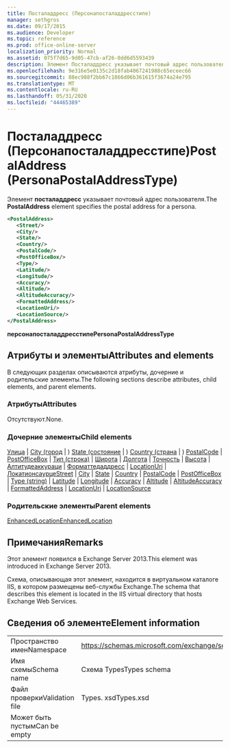 ```yaml
---
title: Посталаддресс (Персонапосталаддресстипе)
manager: sethgros
ms.date: 09/17/2015
ms.audience: Developer
ms.topic: reference
ms.prod: office-online-server
localization_priority: Normal
ms.assetid: 075f7d65-9d05-47cb-af26-0dd6d5593439
description: Элемент Посталаддресс указывает почтовый адрес пользователя.
ms.openlocfilehash: 9e316e5e0135c2d18fab4067241988c65eceec66
ms.sourcegitcommit: 88ec988f2bb67c1866d06b361615f3674a24e795
ms.translationtype: MT
ms.contentlocale: ru-RU
ms.lasthandoff: 05/31/2020
ms.locfileid: "44465389"
---
```

# <a name="postaladdress-personapostaladdresstype"></a><span data-ttu-id="c5a20-103">Посталаддресс (Персонапосталаддресстипе)</span><span class="sxs-lookup"><span data-stu-id="c5a20-103">PostalAddress (PersonaPostalAddressType)</span></span>

<span data-ttu-id="c5a20-104">Элемент **посталаддресс** указывает почтовый адрес пользователя.</span><span class="sxs-lookup"><span data-stu-id="c5a20-104">The **PostalAddress** element specifies the postal address for a persona.</span></span> 
  
```XML
<PostalAddress>
   <Street/>
   <City/>
   <State/>
   <Country/>
   <PostalCode/>
   <PostOfficeBox/>
   <Type/>
   <Latitude/>
   <Longitude/>
   <Accuracy/>
   <Altitude/>
   <AltitudeAccuracy/>
   <FormattedAddress/>
   <LocationUri/>
   <LocationSource/>
</PostalAddress>
```

 <span data-ttu-id="c5a20-105">**персонапосталаддресстипе**</span><span class="sxs-lookup"><span data-stu-id="c5a20-105">**PersonaPostalAddressType**</span></span>
## <a name="attributes-and-elements"></a><span data-ttu-id="c5a20-106">Атрибуты и элементы</span><span class="sxs-lookup"><span data-stu-id="c5a20-106">Attributes and elements</span></span>

<span data-ttu-id="c5a20-107">В следующих разделах описываются атрибуты, дочерние и родительские элементы.</span><span class="sxs-lookup"><span data-stu-id="c5a20-107">The following sections describe attributes, child elements, and parent elements.</span></span>
  
### <a name="attributes"></a><span data-ttu-id="c5a20-108">Атрибуты</span><span class="sxs-lookup"><span data-stu-id="c5a20-108">Attributes</span></span>

<span data-ttu-id="c5a20-109">Отсутствуют.</span><span class="sxs-lookup"><span data-stu-id="c5a20-109">None.</span></span>
  
### <a name="child-elements"></a><span data-ttu-id="c5a20-110">Дочерние элементы</span><span class="sxs-lookup"><span data-stu-id="c5a20-110">Child elements</span></span>

<span data-ttu-id="c5a20-111">[Улица](street.md)  |  [City (город](city.md)  |  ) [State (состояние](state-ex15websvcsotherref.md)  |  ) [Country (страна](country.md)  |  ) [PostalCode](postalcode.md)  |  [PostOfficeBox](postofficebox.md)  |  [Тип (строка)](type-string.md)  |  [Широта](latitude.md)  |  [Долгота](longitude.md)  |  [Точность](accuracy.md)  |  [Высота](altitude.md)  |  [Алтитудеаккураци](altitudeaccuracy.md)  |  [Форматтедаддресс](formattedaddress.md)  |  [LocationUri](locationuri.md)  |  [Локатионсаурце](locationsource.md)</span><span class="sxs-lookup"><span data-stu-id="c5a20-111">[Street](street.md) | [City](city.md) | [State](state-ex15websvcsotherref.md) | [Country](country.md) | [PostalCode](postalcode.md) | [PostOfficeBox](postofficebox.md) | [Type (string)](type-string.md) | [Latitude](latitude.md) | [Longitude](longitude.md) | [Accuracy](accuracy.md) | [Altitude](altitude.md) | [AltitudeAccuracy](altitudeaccuracy.md) | [FormattedAddress](formattedaddress.md) | [LocationUri](locationuri.md) | [LocationSource](locationsource.md)</span></span>
  
### <a name="parent-elements"></a><span data-ttu-id="c5a20-112">Родительские элементы</span><span class="sxs-lookup"><span data-stu-id="c5a20-112">Parent elements</span></span>

[<span data-ttu-id="c5a20-113">EnhancedLocation</span><span class="sxs-lookup"><span data-stu-id="c5a20-113">EnhancedLocation</span></span>](enhancedlocation.md)
  
## <a name="remarks"></a><span data-ttu-id="c5a20-114">Примечания</span><span class="sxs-lookup"><span data-stu-id="c5a20-114">Remarks</span></span>

<span data-ttu-id="c5a20-115">Этот элемент появился в Exchange Server 2013.</span><span class="sxs-lookup"><span data-stu-id="c5a20-115">This element was introduced in Exchange Server 2013.</span></span>
  
<span data-ttu-id="c5a20-116">Схема, описывающая этот элемент, находится в виртуальном каталоге IIS, в котором размещены веб-службы Exchange.</span><span class="sxs-lookup"><span data-stu-id="c5a20-116">The schema that describes this element is located in the IIS virtual directory that hosts Exchange Web Services.</span></span>
  
## <a name="element-information"></a><span data-ttu-id="c5a20-117">Сведения об элементе</span><span class="sxs-lookup"><span data-stu-id="c5a20-117">Element information</span></span>

|||
|:-----|:-----|
|<span data-ttu-id="c5a20-118">Пространство имен</span><span class="sxs-lookup"><span data-stu-id="c5a20-118">Namespace</span></span>  <br/> |https://schemas.microsoft.com/exchange/services/2006/types  <br/> |
|<span data-ttu-id="c5a20-119">Имя схемы</span><span class="sxs-lookup"><span data-stu-id="c5a20-119">Schema name</span></span>  <br/> |<span data-ttu-id="c5a20-120">Схема Types</span><span class="sxs-lookup"><span data-stu-id="c5a20-120">Types schema</span></span>  <br/> |
|<span data-ttu-id="c5a20-121">Файл проверки</span><span class="sxs-lookup"><span data-stu-id="c5a20-121">Validation file</span></span>  <br/> |<span data-ttu-id="c5a20-122">Types. xsd</span><span class="sxs-lookup"><span data-stu-id="c5a20-122">Types.xsd</span></span>  <br/> |
|<span data-ttu-id="c5a20-123">Может быть пустым</span><span class="sxs-lookup"><span data-stu-id="c5a20-123">Can be empty</span></span>  <br/> ||
   


